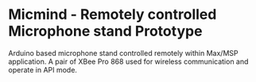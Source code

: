 # Micmind - Remotely controlled Microphone stand Prototype
Arduino based microphone stand controlled remotely within Max/MSP application. A pair of XBee Pro 868 used for wireless communication and operate in API mode.